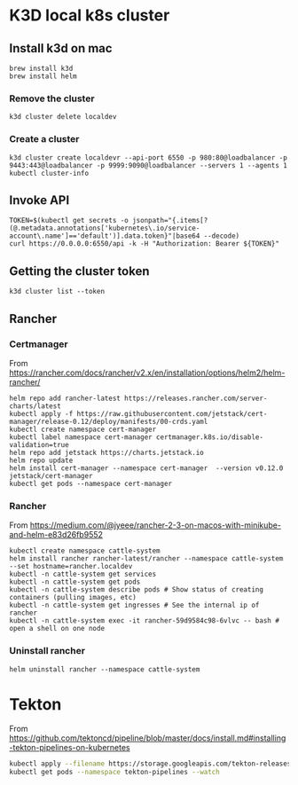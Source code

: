 # K3D local k8s cluster

## Install k3d on mac

```shell
brew install k3d
brew install helm
```

### Remove the cluster

```shell
k3d cluster delete localdev
```

### Create a cluster

```shell
k3d cluster create localdevr --api-port 6550 -p 980:80@loadbalancer -p 9443:443@loadbalancer -p 9999:9090@loadbalancer --servers 1 --agents 1
kubectl cluster-info
```

## Invoke API

```shell
TOKEN=$(kubectl get secrets -o jsonpath="{.items[?(@.metadata.annotations['kubernetes\.io/service-account\.name']=='default')].data.token}"|base64 --decode)
curl https://0.0.0.0:6550/api -k -H "Authorization: Bearer ${TOKEN}"
```

## Getting the cluster token

```shell
k3d cluster list --token
```

## Rancher

### Certmanager

From https://rancher.com/docs/rancher/v2.x/en/installation/options/helm2/helm-rancher/

```shell
helm repo add rancher-latest https://releases.rancher.com/server-charts/latest
kubectl apply -f https://raw.githubusercontent.com/jetstack/cert-manager/release-0.12/deploy/manifests/00-crds.yaml
kubectl create namespace cert-manager
kubectl label namespace cert-manager certmanager.k8s.io/disable-validation=true
helm repo add jetstack https://charts.jetstack.io
helm repo update
helm install cert-manager --namespace cert-manager  --version v0.12.0  jetstack/cert-manager
kubectl get pods --namespace cert-manager
```

### Rancher

From https://medium.com/@jyeee/rancher-2-3-on-macos-with-minikube-and-helm-e83d26fb9552

```shell
kubectl create namespace cattle-system
helm install rancher rancher-latest/rancher --namespace cattle-system --set hostname=rancher.localdev
kubectl -n cattle-system get services
kubectl -n cattle-system get pods
kubectl -n cattle-system describe pods # Show status of creating containers (pulling images, etc)
kubectl -n cattle-system get ingresses # See the internal ip of rancher
kubectl -n cattle-system exec -it rancher-59d9584c98-6vlvc -- bash # open a shell on one node
```

### Uninstall rancher

```shell
helm uninstall rancher --namespace cattle-system
```


# Tekton

From https://github.com/tektoncd/pipeline/blob/master/docs/install.md#installing-tekton-pipelines-on-kubernetes


```bash
kubectl apply --filename https://storage.googleapis.com/tekton-releases/pipeline/latest/release.yaml
kubectl get pods --namespace tekton-pipelines --watch
```